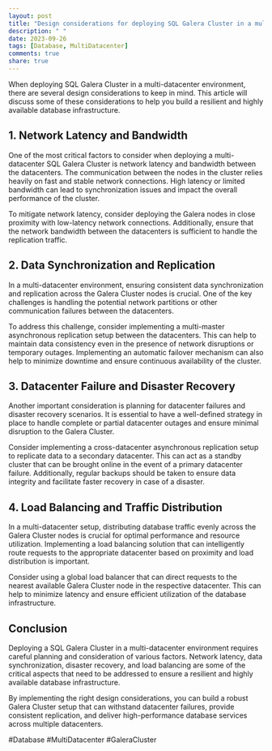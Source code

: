 ```yaml
---
layout: post
title: "Design considerations for deploying SQL Galera Cluster in a multi-datacenter environment"
description: " "
date: 2023-09-26
tags: [Database, MultiDatacenter]
comments: true
share: true
---
```


When deploying SQL Galera Cluster in a multi-datacenter environment, there are several design considerations to keep in mind. This article will discuss some of these considerations to help you build a resilient and highly available database infrastructure.

## 1. Network Latency and Bandwidth

One of the most critical factors to consider when deploying a multi-datacenter SQL Galera Cluster is network latency and bandwidth between the datacenters. The communication between the nodes in the cluster relies heavily on fast and stable network connections. High latency or limited bandwidth can lead to synchronization issues and impact the overall performance of the cluster.

To mitigate network latency, consider deploying the Galera nodes in close proximity with low-latency network connections. Additionally, ensure that the network bandwidth between the datacenters is sufficient to handle the replication traffic.

## 2. Data Synchronization and Replication

In a multi-datacenter environment, ensuring consistent data synchronization and replication across the Galera Cluster nodes is crucial. One of the key challenges is handling the potential network partitions or other communication failures between the datacenters.

To address this challenge, consider implementing a multi-master asynchronous replication setup between the datacenters. This can help to maintain data consistency even in the presence of network disruptions or temporary outages. Implementing an automatic failover mechanism can also help to minimize downtime and ensure continuous availability of the cluster.

## 3. Datacenter Failure and Disaster Recovery

Another important consideration is planning for datacenter failures and disaster recovery scenarios. It is essential to have a well-defined strategy in place to handle complete or partial datacenter outages and ensure minimal disruption to the Galera Cluster.

Consider implementing a cross-datacenter asynchronous replication setup to replicate data to a secondary datacenter. This can act as a standby cluster that can be brought online in the event of a primary datacenter failure. Additionally, regular backups should be taken to ensure data integrity and facilitate faster recovery in case of a disaster.

## 4. Load Balancing and Traffic Distribution

In a multi-datacenter setup, distributing database traffic evenly across the Galera Cluster nodes is crucial for optimal performance and resource utilization. Implementing a load balancing solution that can intelligently route requests to the appropriate datacenter based on proximity and load distribution is important.

Consider using a global load balancer that can direct requests to the nearest available Galera Cluster node in the respective datacenter. This can help to minimize latency and ensure efficient utilization of the database infrastructure.

## Conclusion

Deploying a SQL Galera Cluster in a multi-datacenter environment requires careful planning and consideration of various factors. Network latency, data synchronization, disaster recovery, and load balancing are some of the critical aspects that need to be addressed to ensure a resilient and highly available database infrastructure.

By implementing the right design considerations, you can build a robust Galera Cluster setup that can withstand datacenter failures, provide consistent replication, and deliver high-performance database services across multiple datacenters.

#Database #MultiDatacenter #GaleraCluster